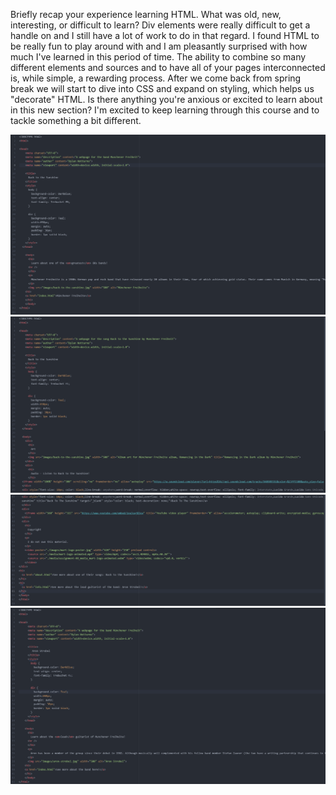 Briefly recap your experience learning HTML. What was old, new, interesting, or difficult to learn?
Div elements were really difficult to get a handle on and I still have a lot of work to do in that regard. I found HTML to be really fun to play around with and I am pleasantly surprised with how
much I've learned in this period of time. The ability to combine so many different elements and sources and to have all of your pages interconnected is, while simple, a rewarding process.
After we come back from spring break we will start to dive into CSS and expand on styling, which helps us "decorate" HTML. Is there anything you're anxious or excited to learn about in this new section?
I'm excited to keep learning through this course and to tackle something a bit different.

  ![Assignment 09 Screenshot 01](./images/assign9screen1.png)
  ![Assignment 09 Screenshot 02](./images/assign9screen2.png)
  ![Assignment 09 Screenshot 03](./images/assign9screen3.png)
  ![Assignment 09 Screenshot 04](./images/assign9screen4.png)
